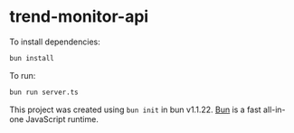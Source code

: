 # trend-monitor-api

To install dependencies:

```bash
bun install
```

To run:

```bash
bun run server.ts
```

This project was created using `bun init` in bun v1.1.22. [Bun](https://bun.sh) is a fast all-in-one JavaScript runtime.
